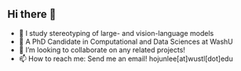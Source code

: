 ## Hi there 👋

- 🔭 I study stereotyping of large- and vision-language models
- 🌱 A PhD Candidate in Computational and Data Sciences at WashU
- 👯 I’m looking to collaborate on any related projects!
- 📫 How to reach me: Send me an email! hojunlee[at]wustl[dot]edu

<!--
**lee-messi/lee-messi** is a ✨ _special_ ✨ repository because its `README.md` (this file) appears on your GitHub profile.

Here are some ideas to get you started:

- 🔭 I’m currently working on ...
- 🌱 I’m currently learning ...
- 👯 I’m looking to collaborate on ...
- 🤔 I’m looking for help with ...
- 💬 Ask me about ...
- 📫 How to reach me: ...
- 😄 Pronouns: ...
- ⚡ Fun fact: ...
-->
